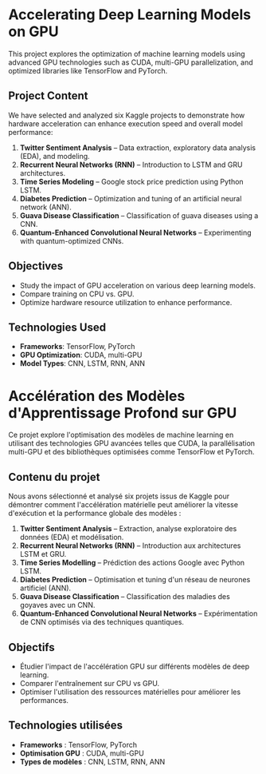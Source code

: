 # Accelerating Deep Learning Models on GPU  

This project explores the optimization of machine learning models using advanced GPU technologies such as CUDA, multi-GPU parallelization, and optimized libraries like TensorFlow and PyTorch.  

## Project Content  
We have selected and analyzed six Kaggle projects to demonstrate how hardware acceleration can enhance execution speed and overall model performance:  

1. **Twitter Sentiment Analysis** – Data extraction, exploratory data analysis (EDA), and modeling.  
2. **Recurrent Neural Networks (RNN)** – Introduction to LSTM and GRU architectures.  
3. **Time Series Modeling** – Google stock price prediction using Python LSTM.  
4. **Diabetes Prediction** – Optimization and tuning of an artificial neural network (ANN).  
5. **Guava Disease Classification** – Classification of guava diseases using a CNN.  
6. **Quantum-Enhanced Convolutional Neural Networks** – Experimenting with quantum-optimized CNNs.  

## Objectives  
- Study the impact of GPU acceleration on various deep learning models.  
- Compare training on CPU vs. GPU.  
- Optimize hardware resource utilization to enhance performance.  

## Technologies Used  
- **Frameworks**: TensorFlow, PyTorch  
- **GPU Optimization**: CUDA, multi-GPU  
- **Model Types**: CNN, LSTM, RNN, ANN  




# Accélération des Modèles d'Apprentissage Profond sur GPU  

Ce projet explore l'optimisation des modèles de machine learning en utilisant des technologies GPU avancées telles que CUDA, la parallélisation multi-GPU et des bibliothèques optimisées comme TensorFlow et PyTorch.  

## Contenu du projet  
Nous avons sélectionné et analysé six projets issus de Kaggle pour démontrer comment l'accélération matérielle peut améliorer la vitesse d'exécution et la performance globale des modèles :  

1. **Twitter Sentiment Analysis** – Extraction, analyse exploratoire des données (EDA) et modélisation.  
2. **Recurrent Neural Networks (RNN)** – Introduction aux architectures LSTM et GRU.  
3. **Time Series Modelling** – Prédiction des actions Google avec Python LSTM.  
4. **Diabetes Prediction** – Optimisation et tuning d'un réseau de neurones artificiel (ANN).  
5. **Guava Disease Classification** – Classification des maladies des goyaves avec un CNN.  
6. **Quantum-Enhanced Convolutional Neural Networks** – Expérimentation de CNN optimisés via des techniques quantiques.  

## Objectifs  
- Étudier l'impact de l'accélération GPU sur différents modèles de deep learning.  
- Comparer l'entraînement sur CPU vs GPU.  
- Optimiser l'utilisation des ressources matérielles pour améliorer les performances.  

## Technologies utilisées  
- **Frameworks** : TensorFlow, PyTorch  
- **Optimisation GPU** : CUDA, multi-GPU  
- **Types de modèles** : CNN, LSTM, RNN, ANN  

